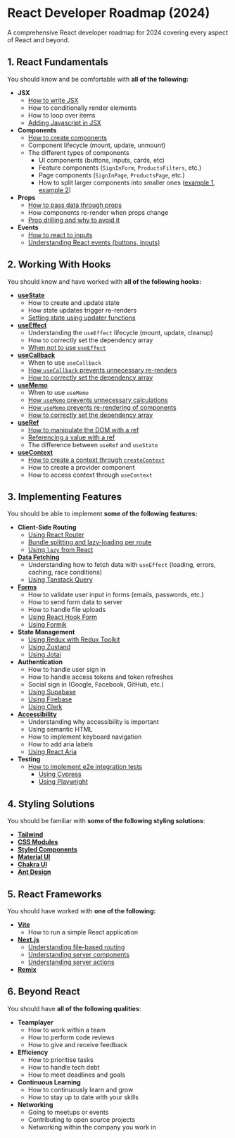 # React Developer Roadmap (2024)

A comprehensive React developer roadmap for 2024 covering every aspect of React and beyond.

## 1. React Fundamentals

You should know and be comfortable with **all of the following:**

- **JSX**
  - [How to write JSX](https://react.dev/learn/writing-markup-with-jsx)
  - How to conditionally render elements
  - How to loop over items
  - [Adding Javascript in JSX](https://react.dev/learn/javascript-in-jsx-with-curly-braces)
- **Components**
  - [How to create components](https://react.dev/learn/your-first-component)
  - Component lifecycle (mount, update, unmount)
  - The different types of components
    - UI components (buttons, inputs, cards, etc)
    - Feature components (`SignInForm`, `ProductsFilters`, etc.)
    - Page components (`SignInPage`, `ProductsPage`, etc.)
    - How to split larger components into smaller ones ([example 1](https://youtu.be/PisA-OPisUY), [example 2](https://youtube.com/shorts/OwXQd6YOySg))
- **Props**
  - [How to pass data through props](https://react.dev/learn/passing-props-to-a-component)
  - How components re-render when props change
  - [Prop drilling and why to avoid it](https://dev.to/codeofrelevancy/what-is-prop-drilling-in-react-3kol)
- **Events**
  - [How to react to inputs](https://react.dev/learn/reacting-to-input-with-state)
  - [Understanding React events (buttons, inputs)](https://www.knowledgehut.com/blog/web-development/handling-react-events-guide)

## 2. Working With Hooks

You should know and have worked with **all of the following hooks:**

- [**useState**](https://youtu.be/V9i3cGD-mts)
  - How to create and update state
  - How state updates trigger re-renders
  - [Setting state using updater functions](https://react.dev/reference/react/useState#updating-state-based-on-the-previous-state)
- [**useEffect**](https://youtu.be/-4XpG5_Lj_o)
  - Understanding the `useEffect` lifecycle (mount, update, cleanup)
  - How to correctly set the dependency array
  - [When not to use `useEffect`](https://youtube.com/shorts/cKFqwy5PThk)
- [**useCallback**](https://youtu.be/MxIPQZ64x0I)
  - When to use `useCallback`
  - [How `useCallback` prevents unnecessary re-renders](https://react.dev/reference/react/useCallback#skipping-re-rendering-of-components)
  - [How to correctly set the dependency array](https://react.dev/reference/react/useCallback#parameters)
- [**useMemo**](https://youtu.be/vpE9I_eqHdM)
  - When to use `useMemo`
  - [How `useMemo` prevents unnecessary calculations](https://react.dev/reference/react/useMemo#skipping-expensive-recalculations)
  - [How `useMemo` prevents re-rendering of components](https://react.dev/reference/react/useMemo#skipping-re-rendering-of-components)
  - [How to correctly set the dependency array](https://react.dev/reference/react/useMemo#parameters)
- [**useRef**](https://youtu.be/42BkpGe8oxg)
  - [How to manipulate the DOM with a ref](https://react.dev/reference/react/useRef#manipulating-the-dom-with-a-ref)
  - [Referencing a value with a ref](https://react.dev/reference/react/useRef#referencing-a-value-with-a-ref)
  - The difference between `useRef` and `useState`
- [**useContext**](https://youtu.be/HYKDUF8X3qI)
  - [How to create a context through `createContext`](https://react.dev/reference/react/useContext#passing-data-deeply-into-the-tree)
  - How to create a provider component
  - How to access context through `useContext`

## 3. Implementing Features

You should be able to implement **some of the following features:**

- **Client-Side Routing**
  - [Using React Router](https://reactrouter.com/en/main)
  - [Bundle splitting and lazy-loading per route](https://reactrouter.com/en/main/route/lazy)
  - [Using `lazy` from React](https://react.dev/reference/react/lazy)
- [**Data Fetching**](https://youtu.be/00lxm_doFYw)
  - Understanding how to fetch data with `useEffect` (loading, errors, caching, race conditions)
  - [Using Tanstack Query](https://tanstack.com/query/latest)
- [**Forms**](https://www.w3schools.com/react/react_forms.asp)
  - How to validate user input in forms (emails, passwords, etc.)
  - How to send form data to server
  - How to handle file uploads
  - [Using React Hook Form](https://react-hook-form.com/)
  - [Using Formik](https://formik.org/docs/overview)
- **State Management**
  - [Using Redux with Redux Toolkit](https://redux-toolkit.js.org/)
  - [Using Zustand](https://github.com/pmndrs/zustand)
  - [Using Jotai](https://jotai.org/)
- **Authentication**
  - How to handle user sign in
  - How to handle access tokens and token refreshes
  - Social sign in (Google, Facebook, GitHub, etc.)
  - [Using Supabase](https://supabase.com/)
  - [Using Firebase](https://firebase.google.com/docs/auth)
  - [Using Clerk](https://clerk.com/)
- [**Accessibility**](https://developer.mozilla.org/en-US/docs/Learn/Tools_and_testing/Client-side_JavaScript_frameworks/React_accessibility)
  - Understanding why accessibility is important
  - Using semantic HTML
  - How to implement keyboard navigation
  - How to add aria labels
  - [Using React Aria](https://react-spectrum.adobe.com/react-aria/)
- **Testing**
  - [How to implement e2e integration tests](https://youtu.be/6BkcHAEWeTU)
    - [Using Cypress](https://www.cypress.io/)
    - [Using Playwright](https://playwright.dev/)

## 4. Styling Solutions

You should be familiar with **some of the following styling solutions**:

- [**Tailwind**](https://tailwindcss.com/)
- [**CSS Modules**](https://www.makeuseof.com/react-components-css-modules-style/)
- [**Styled Components**](https://styled-components.com/)
- [**Material UI**](https://mui.com/)
- [**Chakra UI**](https://chakra-ui.com/)
- [**Ant Design**](https://ant.design/docs/react/introduce)

## 5. React Frameworks

You should have worked with **one of the following:**

- [**Vite**](https://vitejs.dev/)
  - How to run a simple React application
- [**Next.js**](https://nextjs.org/)
  - [Understanding file-based routing](https://nextjs.org/docs/app/building-your-application/routing)
  - [Understanding server components](https://nextjs.org/docs/app/building-your-application/rendering/server-components)
  - [Understanding server actions](https://nextjs.org/docs/app/building-your-application/data-fetching/server-actions-and-mutations)
- [**Remix**](https://remix.run/)

## 6. Beyond React

You should have **all of the following qualities**:

- **Teamplayer**
  - How to work within a team
  - How to perform code reviews
  - How to give and receive feedback
- **Efficiency**
  - How to prioritise tasks
  - How to handle tech debt
  - How to meet deadlines and goals
- **Continuous Learning**
  - How to continuously learn and grow
  - How to stay up to date with your skills
- **Networking**
  - Going to meetups or events
  - Contributing to open source projects
  - Networking within the company you work in
